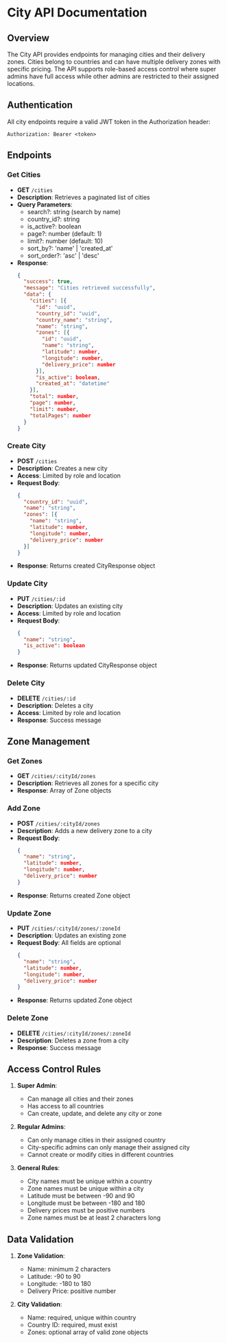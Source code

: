 # City API Documentation

## Overview
The City API provides endpoints for managing cities and their delivery zones. Cities belong to countries and can have multiple delivery zones with specific pricing. The API supports role-based access control where super admins have full access while other admins are restricted to their assigned locations.

## Authentication
All city endpoints require a valid JWT token in the Authorization header:
```
Authorization: Bearer <token>
```

## Endpoints

### Get Cities
- **GET** `/cities`
- **Description**: Retrieves a paginated list of cities
- **Query Parameters**:
  - search?: string (search by name)
  - country_id?: string
  - is_active?: boolean
  - page?: number (default: 1)
  - limit?: number (default: 10)
  - sort_by?: 'name' | 'created_at'
  - sort_order?: 'asc' | 'desc'
- **Response**:
  ```json
  {
    "success": true,
    "message": "Cities retrieved successfully",
    "data": {
      "cities": [{
        "id": "uuid",
        "country_id": "uuid",
        "country_name": "string",
        "name": "string",
        "zones": [{
          "id": "uuid",
          "name": "string",
          "latitude": number,
          "longitude": number,
          "delivery_price": number
        }],
        "is_active": boolean,
        "created_at": "datetime"
      }],
      "total": number,
      "page": number,
      "limit": number,
      "totalPages": number
    }
  }
  ```

### Create City
- **POST** `/cities`
- **Description**: Creates a new city
- **Access**: Limited by role and location
- **Request Body**:
  ```json
  {
    "country_id": "uuid",
    "name": "string",
    "zones": [{
      "name": "string",
      "latitude": number,
      "longitude": number,
      "delivery_price": number
    }]
  }
  ```
- **Response**: Returns created CityResponse object

### Update City
- **PUT** `/cities/:id`
- **Description**: Updates an existing city
- **Access**: Limited by role and location
- **Request Body**:
  ```json
  {
    "name": "string",
    "is_active": boolean
  }
  ```
- **Response**: Returns updated CityResponse object

### Delete City
- **DELETE** `/cities/:id`
- **Description**: Deletes a city
- **Access**: Limited by role and location
- **Response**: Success message

## Zone Management

### Get Zones
- **GET** `/cities/:cityId/zones`
- **Description**: Retrieves all zones for a specific city
- **Response**: Array of Zone objects

### Add Zone
- **POST** `/cities/:cityId/zones`
- **Description**: Adds a new delivery zone to a city
- **Request Body**:
  ```json
  {
    "name": "string",
    "latitude": number,
    "longitude": number,
    "delivery_price": number
  }
  ```
- **Response**: Returns created Zone object

### Update Zone
- **PUT** `/cities/:cityId/zones/:zoneId`
- **Description**: Updates an existing zone
- **Request Body**: All fields are optional
  ```json
  {
    "name": "string",
    "latitude": number,
    "longitude": number,
    "delivery_price": number
  }
  ```
- **Response**: Returns updated Zone object

### Delete Zone
- **DELETE** `/cities/:cityId/zones/:zoneId`
- **Description**: Deletes a zone from a city
- **Response**: Success message

## Access Control Rules

1. **Super Admin**:
   - Can manage all cities and their zones
   - Has access to all countries
   - Can create, update, and delete any city or zone

2. **Regular Admins**:
   - Can only manage cities in their assigned country
   - City-specific admins can only manage their assigned city
   - Cannot create or modify cities in different countries

3. **General Rules**:
   - City names must be unique within a country
   - Zone names must be unique within a city
   - Latitude must be between -90 and 90
   - Longitude must be between -180 and 180
   - Delivery prices must be positive numbers
   - Zone names must be at least 2 characters long

## Data Validation

1. **Zone Validation**:
   - Name: minimum 2 characters
   - Latitude: -90 to 90
   - Longitude: -180 to 180
   - Delivery Price: positive number

2. **City Validation**:
   - Name: required, unique within country
   - Country ID: required, must exist
   - Zones: optional array of valid zone objects 